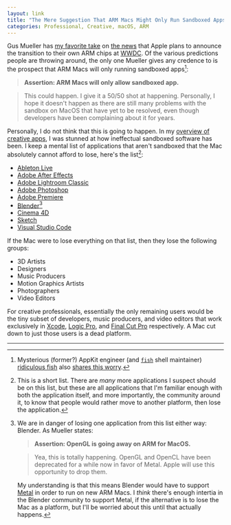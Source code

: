 ```yaml
---
layout: link
title: "The Mere Suggestion That ARM Macs Might Only Run Sandboxed Apps"
categories: Professional, Creative, macOS, ARM
---
```


Gus Mueller has [my favorite take](https://shapeof.com/archives/2020/6/educated_guesses_about_a_mac_transition_to_arm.html) on [the news](https://www.bloomberg.com/news/articles/2020-06-09/apple-plans-to-announce-move-to-its-own-mac-chips-at-wwdc) that Apple plans to announce the transition to their own ARM chips at [WWDC](https://developer.apple.com/wwdc20/). Of the various predictions people are throwing around, the only one Mueller gives any credence to is the prospect that ARM Macs will only running sandboxed apps[^ridiculousfishisalsoworried]:

> **Assertion: ARM Macs will only allow sandboxed app.**

> This could happen. I give it a 50/50 shot at happening. Personally, I hope it doesn't happen as there are still many problems with the sandbox on MacOS that have yet to be resolved, even though developers have been complaining about it for years.

Personally, I do not think that this is going to happen. In my [overview of creative apps](https://blog.robenkleene.com/2019/08/07/apples-app-stores-have-failed-creative-apps/), I was stunned at how ineffectual sandboxed software has been. I keep a mental list of applications that aren't sandboxed that the Mac absolutely cannot afford to lose, here's the list[^moreonthenotsandboxedlist]:

- [Ableton Live](https://www.ableton.com/)
- [Adobe After Effects](https://www.adobe.com/products/aftereffects.html)
- [Adobe Lightroom Classic](https://www.adobe.com/products/photoshop-lightroom-classic.html)
- [Adobe Photoshop](https://www.adobe.com/products/photoshop.html)
- [Adobe Premiere](https://www.adobe.com/products/premiere.html)
- [Blender](https://www.blender.org/)[^blendermightstillbelost]
- [Cinema 4D](https://www.maxon.net/en-us/products/cinema-4d/overview/)
- [Sketch](https://www.sketch.com/)
- [Visual Studio Code](https://code.visualstudio.com/)

If the Mac were to lose everything on that list, then they lose the following groups:

- 3D Artists
- Designers
- Music Producers
- Motion Graphics Artists
- Photographers
- Video Editors

For creative professionals, essentially the only remaining users would be the tiny subset of developers, music producers, and video editors that work exclusively in [Xcode](https://developer.apple.com/xcode/), [Logic Pro](https://www.apple.com/logic-pro/), and [Final Cut Pro](https://www.apple.com/final-cut-pro/) respectively. A Mac cut down to just those users is a dead platform.

* * *

[^ridiculousfishisalsoworried]: Mysterious (former?) AppKit engineer (and [`fish`](https://fishshell.com/) shell maintainer) [ridiculous fish](http://ridiculousfish.com/) also [shares this worry](https://twitter.com/ridiculous_fish/status/1270510981739802625).

[^moreonthenotsandboxedlist]: This is a short list. There are *many* more applications I suspect should be on this list, but these are all applications that I'm familiar enough with both the application itself, and more importantly, the community around it, to know that people would rather move to another platform, then lose the application.

[^blendermightstillbelost]: We are in danger of losing one application from this list either way: Blender. As Mueller states:

	> **Assertion: OpenGL is going away on ARM for MacOS.**

	> Yea, this is totally happening. OpenGL and OpenCL have been deprecated for a while now in favor of Metal. Apple will use this opportunity to drop them.

	My understanding is that this means Blender would have to support [Metal](https://developer.apple.com/metal/) in order to run on new ARM Macs. I *think* there's enough intertia in the Blender community to support Metal, if the alternative is to lose the Mac as a platform, but I'll be worried about this until that actually happens.

